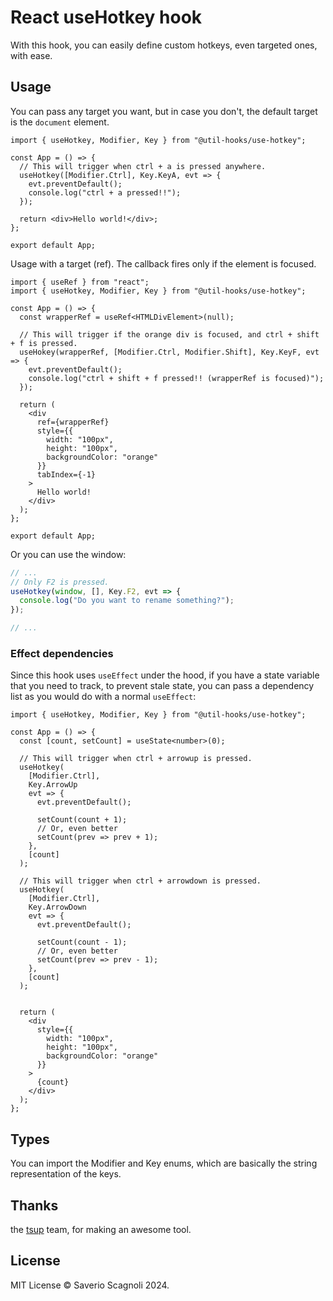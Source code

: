 # React useHotkey hook

With this hook, you can easily define custom hotkeys, even targeted ones, with ease.

## Usage

You can pass any target you want, but in case you don't, the default target is the `document` element.

```tsx
import { useHotkey, Modifier, Key } from "@util-hooks/use-hotkey";

const App = () => {
  // This will trigger when ctrl + a is pressed anywhere.
  useHotkey([Modifier.Ctrl], Key.KeyA, evt => {
    evt.preventDefault();
    console.log("ctrl + a pressed!!");
  });

  return <div>Hello world!</div>;
};

export default App;
```

Usage with a target (ref). The callback fires only if the element is focused.

```tsx
import { useRef } from "react";
import { useHotkey, Modifier, Key } from "@util-hooks/use-hotkey";

const App = () => {
  const wrapperRef = useRef<HTMLDivElement>(null);

  // This will trigger if the orange div is focused, and ctrl + shift + f is pressed.
  useHokey(wrapperRef, [Modifier.Ctrl, Modifier.Shift], Key.KeyF, evt => {
    evt.preventDefault();
    console.log("ctrl + shift + f pressed!! (wrapperRef is focused)");
  });

  return (
    <div
      ref={wrapperRef}
      style={{
        width: "100px",
        height: "100px",
        backgroundColor: "orange"
      }}
      tabIndex={-1}
    >
      Hello world!
    </div>
  );
};

export default App;
```

Or you can use the window:

```ts
// ...
// Only F2 is pressed.
useHotkey(window, [], Key.F2, evt => {
  console.log("Do you want to rename something?");
});

// ...
```

### Effect dependencies

Since this hook uses `useEffect` under the hood, if you have a state variable that you need to track, to prevent stale state,
you can pass a dependency list as you would do with a normal `useEffect`:

```tsx
import { useHotkey, Modifier, Key } from "@util-hooks/use-hotkey";

const App = () => {
  const [count, setCount] = useState<number>(0);

  // This will trigger when ctrl + arrowup is pressed.
  useHotkey(
    [Modifier.Ctrl],
    Key.ArrowUp
    evt => {
      evt.preventDefault();

      setCount(count + 1);
      // Or, even better
      setCount(prev => prev + 1);
    },
    [count]
  );

  // This will trigger when ctrl + arrowdown is pressed.
  useHotkey(
    [Modifier.Ctrl],
    Key.ArrowDown
    evt => {
      evt.preventDefault();

      setCount(count - 1);
      // Or, even better
      setCount(prev => prev - 1);
    },
    [count]
  );


  return (
    <div
      style={{
        width: "100px",
        height: "100px",
        backgroundColor: "orange"
      }}
    >
      {count}
    </div>
  );
};
```

## Types

You can import the Modifier and Key enums, which are basically the string representation of the keys.

## Thanks

the [tsup](https://www.npmjs.com/package/tsup) team, for making an awesome tool.

## License

MIT License © Saverio Scagnoli 2024.
